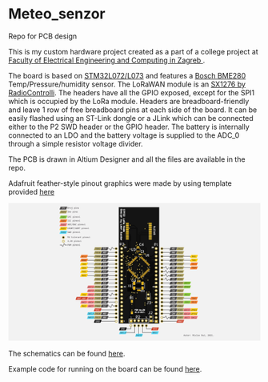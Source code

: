 # Meteo_senzor
 Repo for PCB design

This is my custom hardware project created as a part of a college project at [Faculty of Electrical Engineering and Computing in Zagreb ](https://www.fer.unizg.hr/en "FER").

The board is based on [STM32L072/L073](https://www.st.com/en/microcontrollers-microprocessors/stm32l073rz.html) and features a [Bosch BME280](https://www.bosch-sensortec.com/products/environmental-sensors/humidity-sensors-bme280/) Temp/Pressure/humidity sensor. The LoRaWAN module is an [SX1276 by RadioControlli](https://www.radiocontrolli.com/rc-sm1276-868). The headers have all the GPIO exposed, except for the SPI1 which is occupied by the LoRa module. Headers are breadboard-friendly and leave 1 row of free breadboard pins at each side of the board. It can be easily flashed using an ST-Link dongle or a JLink which can be connected either to the P2 SWD header or the GPIO header. The battery is internally connected to an LDO and the battery voltage is supplied to the ADC_0 through a simple resistor voltage divider.

The PCB is drawn in Altium Designer and all the files are available in the repo.

Adafruit feather-style pinout graphics were made by using template provided [here](https://youtu.be/ndVs1UvK6AE)

![alt text](https://github.com/mrleongalaxyum/STM32-LoRa-Node/blob/master/pinout.png)


The schematics can be found [here](https://github.com/mrleongalaxyum/STM32-LoRa-Node/blob/master/Schematic.pdf).

Example code for running on the board can be found [here](https://github.com/mrleongalaxyum/STM32L0-LoRaWAN-sensor).
